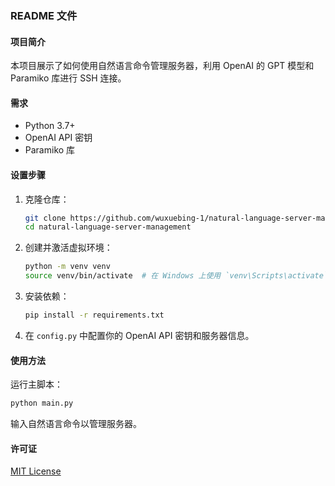 ### README 文件

#### 项目简介

本项目展示了如何使用自然语言命令管理服务器，利用 OpenAI 的 GPT 模型和 Paramiko 库进行 SSH 连接。

#### 需求

- Python 3.7+
- OpenAI API 密钥
- Paramiko 库

#### 设置步骤

1. 克隆仓库：
   ```bash
   git clone https://github.com/wuxuebing-1/natural-language-server-management.git
   cd natural-language-server-management
   ```

2. 创建并激活虚拟环境：
   ```bash
   python -m venv venv
   source venv/bin/activate  # 在 Windows 上使用 `venv\Scripts\activate`
   ```

3. 安装依赖：
   ```bash
   pip install -r requirements.txt
   ```

4. 在 `config.py` 中配置你的 OpenAI API 密钥和服务器信息。

#### 使用方法

运行主脚本：
```bash
python main.py
```

输入自然语言命令以管理服务器。

#### 许可证

[MIT License](LICENSE)